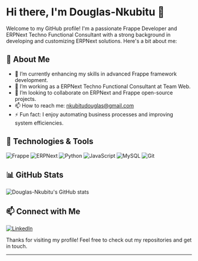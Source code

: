 # Hi there, I'm Douglas-Nkubitu 👋

Welcome to my GitHub profile! I'm a passionate Frappe Developer and ERPNext Techno Functional Consultant with a strong background in developing and customizing ERPNext solutions. Here's a bit about me:

## 🚀 About Me

- 🌱 I’m currently enhancing my skills in advanced Frappe framework development.
- 💼 I’m working as a ERPNext Techno Functional Consultant at Team Web.
- 👯 I’m looking to collaborate on ERPNext and Frappe open-source projects.
- 📫 How to reach me: [nkubitudouglas@gmail.com](mailto:nkubitudouglas@gmail.com)
- ⚡ Fun fact: I enjoy automating business processes and improving system efficiencies.

## 🔧 Technologies & Tools

![Frappe](https://img.shields.io/badge/-Frappe-000?&logo=Frappe)
![ERPNext](https://img.shields.io/badge/-ERPNext-000?&logo=ERPNext)
![Python](https://img.shields.io/badge/-Python-000?&logo=Python)
![JavaScript](https://img.shields.io/badge/-JavaScript-000?&logo=JavaScript)
![MySQL](https://img.shields.io/badge/-MySQL-000?&logo=MySQL)
![Git](https://img.shields.io/badge/-Git-000?&logo=Git)

## 📊 GitHub Stats

![Douglas-Nkubitu's GitHub stats](https://github-readme-stats.vercel.app/api?username=Douglas-Nkubitu&show_icons=true&theme=radical)

## 📫 Connect with Me

[![LinkedIn](https://img.shields.io/badge/-LinkedIn-000?&logo=LinkedIn)](https://www.linkedin.com/in/douglas-muriuki-6a2148128/)

Thanks for visiting my profile! Feel free to check out my repositories and get in touch.

---
